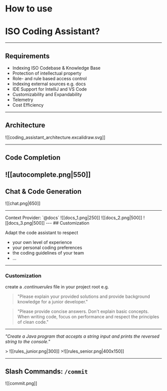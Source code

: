 # How to use 
# ISO Coding Assistant? 

---

## Requirements

 - Indexing ISO Codebase & Knowledge Base
 - Protection of intellectual property
 - Role- and rule based access control
 - Indexing external sources e.g. docs
 - IDE Support for IntelliJ and VS Code
 - Customizability and Expandability
 - Telemetry
 - Cost Efficiency

---

## Architecture


![[coding_assistant_architecture.excalidraw.svg]]

---
## Code Completion

![[autocomplete.png|550]]
---
## Chat & Code Generation

![[chat.png|650]]

---

<grid drag="100 10" drop="0 0">
Context Provider: `@docs`
</grid>
<grid drag="30 60" drop="0 10">
![[docs_1.png|250]]
</grid>

<grid drag="70 60" drop="30 30">
![[docs_2.png|500]]
![[docs_3.png|500]]
</grid>
---
## Customization

Adapt the code assistant to respect
- your own level of experience
- your personal coding preferences
- the coding guidelines of your team
- ...

---
### Customization
create a *.continuerules* file in your project root e.g.

<split even gap="1">

> <!-- element style="background:#c49641" -->"Please explain your provided solutions and provide background knowledge for a junior developer." 

> <!-- element style="background:#5a76a3" -->"Please provide concise answers. Don't explain basic concepts. When writing code, focus on performance and respect the principles of clean code."
</split>

---
*"Create a Java program that accepts a string input and prints the reversed string to the console."*

<split even gap=1>
> ![[rules_junior.png|300]]<!-- element style="border:15px solid #c49641" -->
>![[rules_senior.png|400x150]]<!-- element style="border:15px solid #5a76a3" -->
</split>

---
## Slash Commands: `/commit`

![[commit.png]]
